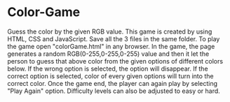 # Color-Game
Guess the color by the given RGB value.
This game is created by using HTML, CSS and JavaScript. Save all the 3 files in the same folder. To play the game open "colorGame.html" in any browser.
In the game, the page generates a random RGB(0-255,0-255,0-255) value and then it let the person to guess that above color from the given options of different colors below.
If the wrong option is selected, the option will disappear. If the correct option is selected, color of every given options will turn into the correct color.
Once the game end, the player can again play by selecting "Play Again" option.
Difficulty levels can also be adjusted to easy or hard.
